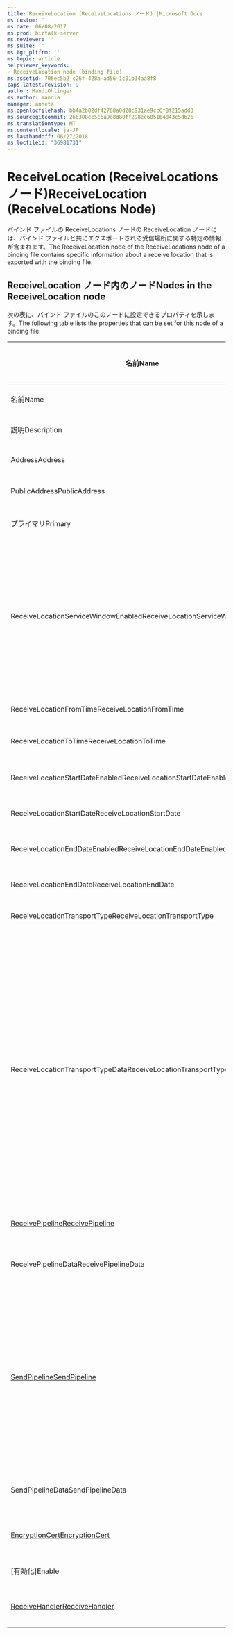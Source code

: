 ```yaml
---
title: ReceiveLocation (ReceiveLocations ノード) |Microsoft Docs
ms.custom: ''
ms.date: 06/08/2017
ms.prod: biztalk-server
ms.reviewer: ''
ms.suite: ''
ms.tgt_pltfrm: ''
ms.topic: article
helpviewer_keywords:
- ReceiveLocation node [binding file]
ms.assetid: 706ec5b2-c26f-428a-ad56-1c01b34aa8f8
caps.latest.revision: 9
author: MandiOhlinger
ms.author: mandia
manager: anneta
ms.openlocfilehash: bb4a2b82df42768a0d28c931ae9cc6f8f215add3
ms.sourcegitcommit: 266308ec5c6a9d8d80ff298ee6051b4843c5d626
ms.translationtype: MT
ms.contentlocale: ja-JP
ms.lasthandoff: 06/27/2018
ms.locfileid: "36981731"
---
```

# <a name="receivelocation-receivelocations-node"></a><span data-ttu-id="29f3b-102">ReceiveLocation (ReceiveLocations ノード)</span><span class="sxs-lookup"><span data-stu-id="29f3b-102">ReceiveLocation (ReceiveLocations Node)</span></span>
<span data-ttu-id="29f3b-103">バインド ファイルの ReceiveLocations ノードの ReceiveLocation ノードには、バインド ファイルと共にエクスポートされる受信場所に関する特定の情報が含まれます。</span><span class="sxs-lookup"><span data-stu-id="29f3b-103">The ReceiveLocation node of the ReceiveLocations node of a binding file contains specific information about a receive location that is exported with the binding file.</span></span>  

## <a name="nodes-in-the-receivelocation-node"></a><span data-ttu-id="29f3b-104">ReceiveLocation ノード内のノード</span><span class="sxs-lookup"><span data-stu-id="29f3b-104">Nodes in the ReceiveLocation node</span></span>  
 <span data-ttu-id="29f3b-105">次の表に、バインド ファイルのこのノードに設定できるプロパティを示します。</span><span class="sxs-lookup"><span data-stu-id="29f3b-105">The following table lists the properties that can be set for this node of a binding file:</span></span>  


|                                           <span data-ttu-id="29f3b-106">**名前**</span><span class="sxs-lookup"><span data-stu-id="29f3b-106">**Name**</span></span>                                           | <span data-ttu-id="29f3b-107">**ノードの種類**</span><span class="sxs-lookup"><span data-stu-id="29f3b-107">**Node Type**</span></span> |          <span data-ttu-id="29f3b-108">**[データ型]**</span><span class="sxs-lookup"><span data-stu-id="29f3b-108">**Data Type**</span></span>          |                                                                                                                                                                                                       <span data-ttu-id="29f3b-109">**[説明]**</span><span class="sxs-lookup"><span data-stu-id="29f3b-109">**Description**</span></span>                                                                                                                                                                                                        | <span data-ttu-id="29f3b-110">**制限**</span><span class="sxs-lookup"><span data-stu-id="29f3b-110">**Restrictions**</span></span> |                                                                                                                         <span data-ttu-id="29f3b-111">**コメント**</span><span class="sxs-lookup"><span data-stu-id="29f3b-111">**Comments**</span></span>                                                                                                                          |
|----------------------------------------------------------------------------------------------|---------------|---------------------------------|------------------------------------------------------------------------------------------------------------------------------------------------------------------------------------------------------------------------------------------------------------------------------------------------------------------------------------------------------------------------------------------------------------------------------|------------------|---------------------------------------------------------------------------------------------------------------------------------------------------------------------------------------------------------------------------------------------------------------|
|                                             <span data-ttu-id="29f3b-112">名前</span><span class="sxs-lookup"><span data-stu-id="29f3b-112">Name</span></span>                                             |   <span data-ttu-id="29f3b-113">属性</span><span class="sxs-lookup"><span data-stu-id="29f3b-113">Attribute</span></span>   |            <span data-ttu-id="29f3b-114">xs:string</span><span class="sxs-lookup"><span data-stu-id="29f3b-114">xs:string</span></span>            |                                                                                                                                                                                         <span data-ttu-id="29f3b-115">受信場所の名前を指定します。</span><span class="sxs-lookup"><span data-stu-id="29f3b-115">Specifies the name of the receive location.</span></span>                                                                                                                                                                                          |   <span data-ttu-id="29f3b-116">任意</span><span class="sxs-lookup"><span data-stu-id="29f3b-116">Not required</span></span>   |                                                                                                                     <span data-ttu-id="29f3b-117">既定値: 空</span><span class="sxs-lookup"><span data-stu-id="29f3b-117">Default value: empty</span></span>                                                                                                                      |
|                                         <span data-ttu-id="29f3b-118">説明</span><span class="sxs-lookup"><span data-stu-id="29f3b-118">Description</span></span>                                          |    <span data-ttu-id="29f3b-119">要素</span><span class="sxs-lookup"><span data-stu-id="29f3b-119">Element</span></span>    |            <span data-ttu-id="29f3b-120">xs:string</span><span class="sxs-lookup"><span data-stu-id="29f3b-120">xs:string</span></span>            |                                                                                                                                                                                      <span data-ttu-id="29f3b-121">受信場所の説明を指定します。</span><span class="sxs-lookup"><span data-stu-id="29f3b-121">Specifies a description for the receive location.</span></span>                                                                                                                                                                                       |     <span data-ttu-id="29f3b-122">必須</span><span class="sxs-lookup"><span data-stu-id="29f3b-122">Required</span></span>     |                                                                                                                     <span data-ttu-id="29f3b-123">既定値: 空</span><span class="sxs-lookup"><span data-stu-id="29f3b-123">Default value: empty</span></span>                                                                                                                      |
|                                           <span data-ttu-id="29f3b-124">Address</span><span class="sxs-lookup"><span data-stu-id="29f3b-124">Address</span></span>                                            |    <span data-ttu-id="29f3b-125">要素</span><span class="sxs-lookup"><span data-stu-id="29f3b-125">Element</span></span>    |            <span data-ttu-id="29f3b-126">xs:string</span><span class="sxs-lookup"><span data-stu-id="29f3b-126">xs:string</span></span>            |                                                                                                                                                                                        <span data-ttu-id="29f3b-127">受信場所のアドレスを指定します。</span><span class="sxs-lookup"><span data-stu-id="29f3b-127">Specifies the address of the receive location.</span></span>                                                                                                                                                                                        |     <span data-ttu-id="29f3b-128">必須</span><span class="sxs-lookup"><span data-stu-id="29f3b-128">Required</span></span>     |                                                                                                                     <span data-ttu-id="29f3b-129">既定値: 空</span><span class="sxs-lookup"><span data-stu-id="29f3b-129">Default value: empty</span></span>                                                                                                                      |
|                                        <span data-ttu-id="29f3b-130">PublicAddress</span><span class="sxs-lookup"><span data-stu-id="29f3b-130">PublicAddress</span></span>                                         |    <span data-ttu-id="29f3b-131">要素</span><span class="sxs-lookup"><span data-stu-id="29f3b-131">Element</span></span>    |            <span data-ttu-id="29f3b-132">xs:string</span><span class="sxs-lookup"><span data-stu-id="29f3b-132">xs:string</span></span>            |                                                                                                                                                                                    <span data-ttu-id="29f3b-133">受信場所のパブリック アドレスを指定します。</span><span class="sxs-lookup"><span data-stu-id="29f3b-133">Specifies the public address of the receive location.</span></span>                                                                                                                                                                                     |   <span data-ttu-id="29f3b-134">任意</span><span class="sxs-lookup"><span data-stu-id="29f3b-134">Not required</span></span>   |                                                                                                                     <span data-ttu-id="29f3b-135">既定値: 空</span><span class="sxs-lookup"><span data-stu-id="29f3b-135">Default value: empty</span></span>                                                                                                                      |
|                                           <span data-ttu-id="29f3b-136">プライマリ</span><span class="sxs-lookup"><span data-stu-id="29f3b-136">Primary</span></span>                                            |    <span data-ttu-id="29f3b-137">要素</span><span class="sxs-lookup"><span data-stu-id="29f3b-137">Element</span></span>    |           <span data-ttu-id="29f3b-138">xs:boolean</span><span class="sxs-lookup"><span data-stu-id="29f3b-138">xs:boolean</span></span>            |                                                                                                                                                                                      <span data-ttu-id="29f3b-139">受信場所がプライマリかどうかを指定します。</span><span class="sxs-lookup"><span data-stu-id="29f3b-139">Specifies whether the receive location is primary.</span></span>                                                                                                                                                                                      |     <span data-ttu-id="29f3b-140">必須</span><span class="sxs-lookup"><span data-stu-id="29f3b-140">Required</span></span>     |                                                                                                                      <span data-ttu-id="29f3b-141">既定値: なし</span><span class="sxs-lookup"><span data-stu-id="29f3b-141">Default value: none</span></span>                                                                                                                      |
|                             <span data-ttu-id="29f3b-142">ReceiveLocationServiceWindowEnabled</span><span class="sxs-lookup"><span data-stu-id="29f3b-142">ReceiveLocationServiceWindowEnabled</span></span>                              |    <span data-ttu-id="29f3b-143">要素</span><span class="sxs-lookup"><span data-stu-id="29f3b-143">Element</span></span>    |           <span data-ttu-id="29f3b-144">xs:boolean</span><span class="sxs-lookup"><span data-stu-id="29f3b-144">xs:boolean</span></span>            |                                                                                                                                                                                       <span data-ttu-id="29f3b-145">サービス時間帯が有効であるかどうかを指定します。</span><span class="sxs-lookup"><span data-stu-id="29f3b-145">Specifies whether the service window is enabled.</span></span>                                                                                                                                                                                       |     <span data-ttu-id="29f3b-146">必須</span><span class="sxs-lookup"><span data-stu-id="29f3b-146">Required</span></span>     |                                                                       <span data-ttu-id="29f3b-147">既定値: なし</span><span class="sxs-lookup"><span data-stu-id="29f3b-147">Default value: none</span></span><br /><br /> <span data-ttu-id="29f3b-148">指定**true**はサービス時間帯が有効な場合はそれ以外の場合、指定**false。**</span><span class="sxs-lookup"><span data-stu-id="29f3b-148">Specify **true** if the service window is enabled; otherwise, specify **false.**</span></span>                                                                        |
|                                   <span data-ttu-id="29f3b-149">ReceiveLocationFromTime</span><span class="sxs-lookup"><span data-stu-id="29f3b-149">ReceiveLocationFromTime</span></span>                                    |    <span data-ttu-id="29f3b-150">要素</span><span class="sxs-lookup"><span data-stu-id="29f3b-150">Element</span></span>    |           <span data-ttu-id="29f3b-151">xs:dateTime</span><span class="sxs-lookup"><span data-stu-id="29f3b-151">xs:dateTime</span></span>           |                                                                                                                                                                                       <span data-ttu-id="29f3b-152">サービス時間帯の開始時刻を指定します。</span><span class="sxs-lookup"><span data-stu-id="29f3b-152">Specifies the start time of the service window.</span></span>                                                                                                                                                                                        |     <span data-ttu-id="29f3b-153">必須</span><span class="sxs-lookup"><span data-stu-id="29f3b-153">Required</span></span>     |                                                                                                                      <span data-ttu-id="29f3b-154">既定値: なし</span><span class="sxs-lookup"><span data-stu-id="29f3b-154">Default value: none</span></span>                                                                                                                      |
|                                    <span data-ttu-id="29f3b-155">ReceiveLocationToTime</span><span class="sxs-lookup"><span data-stu-id="29f3b-155">ReceiveLocationToTime</span></span>                                     |    <span data-ttu-id="29f3b-156">要素</span><span class="sxs-lookup"><span data-stu-id="29f3b-156">Element</span></span>    |           <span data-ttu-id="29f3b-157">xs:dateTime</span><span class="sxs-lookup"><span data-stu-id="29f3b-157">xs:dateTime</span></span>           |                                                                                                                                                                                        <span data-ttu-id="29f3b-158">サービス時間帯の終了時刻を指定します。</span><span class="sxs-lookup"><span data-stu-id="29f3b-158">Specifies the end time of the service window.</span></span>                                                                                                                                                                                         |     <span data-ttu-id="29f3b-159">必須</span><span class="sxs-lookup"><span data-stu-id="29f3b-159">Required</span></span>     |                                                                                                                      <span data-ttu-id="29f3b-160">既定値: なし</span><span class="sxs-lookup"><span data-stu-id="29f3b-160">Default value: none</span></span>                                                                                                                      |
|                               <span data-ttu-id="29f3b-161">ReceiveLocationStartDateEnabled</span><span class="sxs-lookup"><span data-stu-id="29f3b-161">ReceiveLocationStartDateEnabled</span></span>                                |    <span data-ttu-id="29f3b-162">要素</span><span class="sxs-lookup"><span data-stu-id="29f3b-162">Element</span></span>    |           <span data-ttu-id="29f3b-163">xs:boolean</span><span class="sxs-lookup"><span data-stu-id="29f3b-163">xs:boolean</span></span>            |                                                                                                                                                                             <span data-ttu-id="29f3b-164">サービス時間帯の開始日が有効かどうかを指定します。</span><span class="sxs-lookup"><span data-stu-id="29f3b-164">Specifies whether the start date for the service window is enabled.</span></span>                                                                                                                                                                              |     <span data-ttu-id="29f3b-165">必須</span><span class="sxs-lookup"><span data-stu-id="29f3b-165">Required</span></span>     |                                                                                                                      <span data-ttu-id="29f3b-166">既定値: なし</span><span class="sxs-lookup"><span data-stu-id="29f3b-166">Default value: none</span></span>                                                                                                                      |
|                                   <span data-ttu-id="29f3b-167">ReceiveLocationStartDate</span><span class="sxs-lookup"><span data-stu-id="29f3b-167">ReceiveLocationStartDate</span></span>                                   |    <span data-ttu-id="29f3b-168">要素</span><span class="sxs-lookup"><span data-stu-id="29f3b-168">Element</span></span>    |           <span data-ttu-id="29f3b-169">xs:dateTime</span><span class="sxs-lookup"><span data-stu-id="29f3b-169">xs:dateTime</span></span>           |                                                                                                                                                                                       <span data-ttu-id="29f3b-170">サービス時間帯の開始日を指定します。</span><span class="sxs-lookup"><span data-stu-id="29f3b-170">Specifies the start date of the service window.</span></span>                                                                                                                                                                                        |     <span data-ttu-id="29f3b-171">必須</span><span class="sxs-lookup"><span data-stu-id="29f3b-171">Required</span></span>     |                                                                                                                      <span data-ttu-id="29f3b-172">既定値: なし</span><span class="sxs-lookup"><span data-stu-id="29f3b-172">Default value: none</span></span>                                                                                                                      |
|                                <span data-ttu-id="29f3b-173">ReceiveLocationEndDateEnabled</span><span class="sxs-lookup"><span data-stu-id="29f3b-173">ReceiveLocationEndDateEnabled</span></span>                                 |    <span data-ttu-id="29f3b-174">要素</span><span class="sxs-lookup"><span data-stu-id="29f3b-174">Element</span></span>    |           <span data-ttu-id="29f3b-175">xs:boolean</span><span class="sxs-lookup"><span data-stu-id="29f3b-175">xs:boolean</span></span>            |                                                                                                                                                                              <span data-ttu-id="29f3b-176">サービス時間帯の終了日が有効かどうかを指定します。</span><span class="sxs-lookup"><span data-stu-id="29f3b-176">Specifies whether the end date for the service window is enabled.</span></span>                                                                                                                                                                               |     <span data-ttu-id="29f3b-177">必須</span><span class="sxs-lookup"><span data-stu-id="29f3b-177">Required</span></span>     |                                                                                                                      <span data-ttu-id="29f3b-178">既定値: なし</span><span class="sxs-lookup"><span data-stu-id="29f3b-178">Default value: none</span></span>                                                                                                                      |
|                                    <span data-ttu-id="29f3b-179">ReceiveLocationEndDate</span><span class="sxs-lookup"><span data-stu-id="29f3b-179">ReceiveLocationEndDate</span></span>                                    |    <span data-ttu-id="29f3b-180">要素</span><span class="sxs-lookup"><span data-stu-id="29f3b-180">Element</span></span>    |           <span data-ttu-id="29f3b-181">xs:dateTime</span><span class="sxs-lookup"><span data-stu-id="29f3b-181">xs:dateTime</span></span>           |                                                                                                                                                                                        <span data-ttu-id="29f3b-182">サービス時間帯の終了日を指定します。</span><span class="sxs-lookup"><span data-stu-id="29f3b-182">Specifies the end date of the service window.</span></span>                                                                                                                                                                                         |     <span data-ttu-id="29f3b-183">必須</span><span class="sxs-lookup"><span data-stu-id="29f3b-183">Required</span></span>     |                                                                                                                      <span data-ttu-id="29f3b-184">既定値: なし</span><span class="sxs-lookup"><span data-stu-id="29f3b-184">Default value: none</span></span>                                                                                                                      |
| [<span data-ttu-id="29f3b-185">ReceiveLocationTransportType</span><span class="sxs-lookup"><span data-stu-id="29f3b-185">ReceiveLocationTransportType</span></span>](../core/receivelocationtransporttype-receivelocation-node.md) |    <span data-ttu-id="29f3b-186">レコード</span><span class="sxs-lookup"><span data-stu-id="29f3b-186">Record</span></span>     |   <span data-ttu-id="29f3b-187">ProtocolType (ComplexType)</span><span class="sxs-lookup"><span data-stu-id="29f3b-187">ProtocolType (ComplexType)</span></span>    |                                                                                                                                                                                    <span data-ttu-id="29f3b-188">この受信場所のトランスポートの種類を指定します。</span><span class="sxs-lookup"><span data-stu-id="29f3b-188">Specifies the transport type for this receive location</span></span>                                                                                                                                                                                    |     <span data-ttu-id="29f3b-189">必須</span><span class="sxs-lookup"><span data-stu-id="29f3b-189">Required</span></span>     |                                                                                                                      <span data-ttu-id="29f3b-190">既定値: なし</span><span class="sxs-lookup"><span data-stu-id="29f3b-190">Default value: none</span></span>                                                                                                                      |
|                               <span data-ttu-id="29f3b-191">ReceiveLocationTransportTypeData</span><span class="sxs-lookup"><span data-stu-id="29f3b-191">ReceiveLocationTransportTypeData</span></span>                               |    <span data-ttu-id="29f3b-192">要素</span><span class="sxs-lookup"><span data-stu-id="29f3b-192">Element</span></span>    |            <span data-ttu-id="29f3b-193">xs:string</span><span class="sxs-lookup"><span data-stu-id="29f3b-193">xs:string</span></span>            |                                                                                                                                                                              <span data-ttu-id="29f3b-194">受信場所のトランスポートの種類のプロパティを指定します。</span><span class="sxs-lookup"><span data-stu-id="29f3b-194">Specifies the transport type properties for the receive location.</span></span>                                                                                                                                                                               |   <span data-ttu-id="29f3b-195">任意</span><span class="sxs-lookup"><span data-stu-id="29f3b-195">Not required</span></span>   | <span data-ttu-id="29f3b-196">既定値: 空</span><span class="sxs-lookup"><span data-stu-id="29f3b-196">Default value: empty</span></span><br /><br /> <span data-ttu-id="29f3b-197">参照してください[統合 BizTalk アダプターの構成プロパティ](../core/configuration-properties-for-integrated-biztalk-adapters.md)アダプター固有プロパティについては、この文字列に格納することができます。</span><span class="sxs-lookup"><span data-stu-id="29f3b-197">See [Configuration Properties for Integrated BizTalk Adapters](../core/configuration-properties-for-integrated-biztalk-adapters.md) for adapter specific information about the properties that can be stored in this string.</span></span> |
|              [<span data-ttu-id="29f3b-198">ReceivePipeline</span><span class="sxs-lookup"><span data-stu-id="29f3b-198">ReceivePipeline</span></span>](../core/receivepipeline-receivelocation-node.md)              |    <span data-ttu-id="29f3b-199">レコード</span><span class="sxs-lookup"><span data-stu-id="29f3b-199">Record</span></span>     |    <span data-ttu-id="29f3b-200">PipelineRef (ComplexType)</span><span class="sxs-lookup"><span data-stu-id="29f3b-200">PipelineRef (ComplexType)</span></span>    |                                                                                                                                                                                   <span data-ttu-id="29f3b-201">受信場所の受信パイプラインを指定します。</span><span class="sxs-lookup"><span data-stu-id="29f3b-201">Specifies the receive pipeline for the receive location.</span></span>                                                                                                                                                                                   |     <span data-ttu-id="29f3b-202">必須</span><span class="sxs-lookup"><span data-stu-id="29f3b-202">Required</span></span>     |                                                                                                                      <span data-ttu-id="29f3b-203">既定値: なし</span><span class="sxs-lookup"><span data-stu-id="29f3b-203">Default value: none</span></span>                                                                                                                      |
|                                     <span data-ttu-id="29f3b-204">ReceivePipelineData</span><span class="sxs-lookup"><span data-stu-id="29f3b-204">ReceivePipelineData</span></span>                                      |    <span data-ttu-id="29f3b-205">要素</span><span class="sxs-lookup"><span data-stu-id="29f3b-205">Element</span></span>    |            <span data-ttu-id="29f3b-206">xs:string</span><span class="sxs-lookup"><span data-stu-id="29f3b-206">xs:string</span></span>            |                                                                                                                                                             <span data-ttu-id="29f3b-207">この受信場所に使用する受信パイプラインに固有のカスタム構成を指定します。</span><span class="sxs-lookup"><span data-stu-id="29f3b-207">Specifies the custom configuration specific to the receive pipeline used for this receive location.</span></span>                                                                                                                                                              |     <span data-ttu-id="29f3b-208">必須</span><span class="sxs-lookup"><span data-stu-id="29f3b-208">Required</span></span>     |                                                                                                                     <span data-ttu-id="29f3b-209">既定値: 空</span><span class="sxs-lookup"><span data-stu-id="29f3b-209">Default value: empty</span></span>                                                                                                                      |
|                 [<span data-ttu-id="29f3b-210">SendPipeline</span><span class="sxs-lookup"><span data-stu-id="29f3b-210">SendPipeline</span></span>](../core/sendpipeline-receivelocation-node.md)                 |    <span data-ttu-id="29f3b-211">レコード</span><span class="sxs-lookup"><span data-stu-id="29f3b-211">Record</span></span>     |    <span data-ttu-id="29f3b-212">PipelineRef (ComplexType)</span><span class="sxs-lookup"><span data-stu-id="29f3b-212">PipelineRef (ComplexType)</span></span>    | <span data-ttu-id="29f3b-213">双方向受信場所の送信パイプラインを指定します。</span><span class="sxs-lookup"><span data-stu-id="29f3b-213">Specifies the send pipeline for a two way receive location.</span></span> <span data-ttu-id="29f3b-214">**注:** で[!INCLUDE[btsBizTalkServerNoVersion](../includes/btsbiztalkservernoversion-md.md)]パイプライン双方向受信用は指定された受信ポートではなく、受信場所を送信します。</span><span class="sxs-lookup"><span data-stu-id="29f3b-214">**Note:**  In [!INCLUDE[btsBizTalkServerNoVersion](../includes/btsbiztalkservernoversion-md.md)] send pipelines for two-way receives are specified at the receive location rather than at the receive port.</span></span> <span data-ttu-id="29f3b-215">バインド ファイルで指定されていない場合、受信場所は、属する受信ポートの送信パイプラインを自動的に継承します。</span><span class="sxs-lookup"><span data-stu-id="29f3b-215">Unless otherwise specified in the binding file, a receive location will automatically inherit the send pipeline from the receive port it belongs to.</span></span> |     <span data-ttu-id="29f3b-216">必須</span><span class="sxs-lookup"><span data-stu-id="29f3b-216">Required</span></span>     |                                                                                                                      <span data-ttu-id="29f3b-217">既定値: なし</span><span class="sxs-lookup"><span data-stu-id="29f3b-217">Default value: none</span></span>                                                                                                                      |
|                                       <span data-ttu-id="29f3b-218">SendPipelineData</span><span class="sxs-lookup"><span data-stu-id="29f3b-218">SendPipelineData</span></span>                                       |    <span data-ttu-id="29f3b-219">要素</span><span class="sxs-lookup"><span data-stu-id="29f3b-219">Element</span></span>    |            <span data-ttu-id="29f3b-220">xs:string</span><span class="sxs-lookup"><span data-stu-id="29f3b-220">xs:string</span></span>            |                                                                                                                                                               <span data-ttu-id="29f3b-221">この受信場所に使用する送信パイプラインに固有のカスタム構成を指定します。</span><span class="sxs-lookup"><span data-stu-id="29f3b-221">Specifies the custom configuration specific to the send pipeline used for this receive location.</span></span>                                                                                                                                                               |     <span data-ttu-id="29f3b-222">必須</span><span class="sxs-lookup"><span data-stu-id="29f3b-222">Required</span></span>     |                                                                                                                     <span data-ttu-id="29f3b-223">既定値: 空</span><span class="sxs-lookup"><span data-stu-id="29f3b-223">Default value: empty</span></span>                                                                                                                      |
|               [<span data-ttu-id="29f3b-224">EncryptionCert</span><span class="sxs-lookup"><span data-stu-id="29f3b-224">EncryptionCert</span></span>](../core/encryptioncert-receivelocation-node.md)               |    <span data-ttu-id="29f3b-225">レコード</span><span class="sxs-lookup"><span data-stu-id="29f3b-225">Record</span></span>     |  <span data-ttu-id="29f3b-226">CertificateInfo (ComplexType)</span><span class="sxs-lookup"><span data-stu-id="29f3b-226">CertificateInfo (ComplexType)</span></span>  |                                                                                                                                                                          <span data-ttu-id="29f3b-227">この受信場所に関連付けられた暗号化証明書を指定します。</span><span class="sxs-lookup"><span data-stu-id="29f3b-227">Specifies the encryption certificate associated with the receive location.</span></span>                                                                                                                                                                          |   <span data-ttu-id="29f3b-228">任意</span><span class="sxs-lookup"><span data-stu-id="29f3b-228">Not required</span></span>   |                                                                                                                      <span data-ttu-id="29f3b-229">既定値: なし</span><span class="sxs-lookup"><span data-stu-id="29f3b-229">Default value: none</span></span>                                                                                                                      |
|                                            <span data-ttu-id="29f3b-230">[有効化]</span><span class="sxs-lookup"><span data-stu-id="29f3b-230">Enable</span></span>                                            |    <span data-ttu-id="29f3b-231">要素</span><span class="sxs-lookup"><span data-stu-id="29f3b-231">Element</span></span>    |           <span data-ttu-id="29f3b-232">xs:boolean</span><span class="sxs-lookup"><span data-stu-id="29f3b-232">xs:boolean</span></span>            |                                                                                                                                                                                  <span data-ttu-id="29f3b-233">受信場所が有効かどうかを指定します。</span><span class="sxs-lookup"><span data-stu-id="29f3b-233">Specifies whether the receive location is enabled or not.</span></span>                                                                                                                                                                                   |     <span data-ttu-id="29f3b-234">必須</span><span class="sxs-lookup"><span data-stu-id="29f3b-234">Required</span></span>     |                                                                                                                      <span data-ttu-id="29f3b-235">既定値: なし</span><span class="sxs-lookup"><span data-stu-id="29f3b-235">Default value: none</span></span>                                                                                                                      |
|               [<span data-ttu-id="29f3b-236">ReceiveHandler</span><span class="sxs-lookup"><span data-stu-id="29f3b-236">ReceiveHandler</span></span>](../core/receivehandler-receivelocation-node.md)               |    <span data-ttu-id="29f3b-237">レコード</span><span class="sxs-lookup"><span data-stu-id="29f3b-237">Record</span></span>     | <span data-ttu-id="29f3b-238">ReceiveHandlerRef (ComplexType)</span><span class="sxs-lookup"><span data-stu-id="29f3b-238">ReceiveHandlerRef (ComplexType)</span></span> |                                                                                                                                                                               <span data-ttu-id="29f3b-239">この受信場所で使用する受信ハンドラーを指定します。</span><span class="sxs-lookup"><span data-stu-id="29f3b-239">Specifies the receive handler to use for this receive location.</span></span>                                                                                                                                                                                |   <span data-ttu-id="29f3b-240">任意</span><span class="sxs-lookup"><span data-stu-id="29f3b-240">Not required</span></span>   |                                                                                                                      <span data-ttu-id="29f3b-241">既定値: なし</span><span class="sxs-lookup"><span data-stu-id="29f3b-241">Default value: none</span></span>                                                                                                                      |

